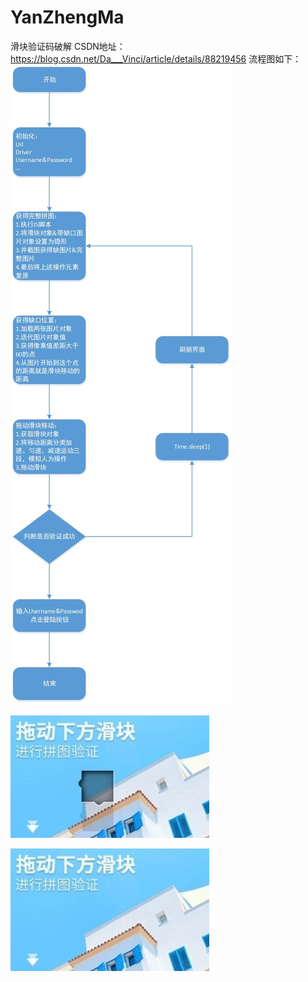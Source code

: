 # YanZhengMa
滑块验证码破解
CSDN地址：https://blog.csdn.net/Da___Vinci/article/details/88219456
流程图如下：
![流程图](doc/滑块验证码.jpg)

![流程图](captcha_up.png)

![流程图](captcha_down.png)
